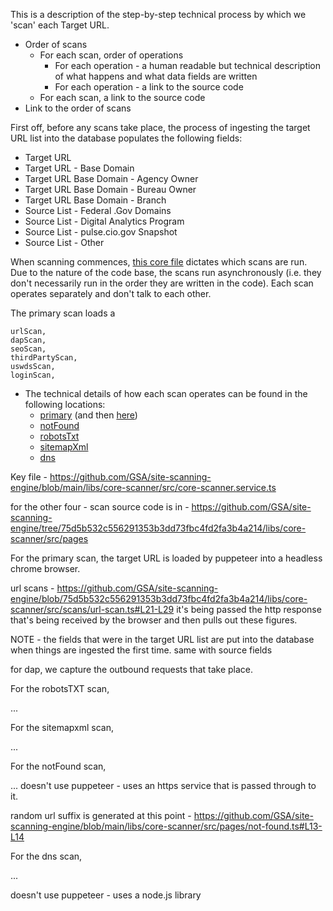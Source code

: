 
This is a description of the step-by-step technical process by which we 'scan' each Target URL.  

* Order of scans 
  * For each scan, order of operations 
    * For each operation - a human readable but technical description of what happens and what data fields are written
    * For each operation - a link to the source code 
  * For each scan, a link to the source code  
* Link to the order of scans  


First off, before any scans take place, the process of ingesting the target URL list into the database populates the following fields: 
* Target URL
* Target URL - Base Domain 
* Target URL Base Domain - Agency Owner	
* Target URL Base Domain - Bureau Owner	
* Target URL Base Domain - Branch	
* Source List - Federal .Gov Domains	
* Source List - Digital Analytics Program	
* Source List - pulse.cio.gov Snapshot	
* Source List - Other	



When scanning commences, [this core file](https://github.com/GSA/site-scanning-engine/blob/main/libs/core-scanner/src/core-scanner.service.ts#L31) dictates which scans are run.  Due to the nature of the code base, the scans run asynchronously (i.e. they don't necessarily run in the order they are written in the code). Each scan operates separately and don't talk to each other.  

The primary scan loads a 



    urlScan,
    dapScan,
    seoScan,
    thirdPartyScan,
    uswdsScan,
    loginScan,
    
    

* The technical details of how each scan operates can be found in the following locations: 
  * [primary](https://github.com/GSA/site-scanning-engine/blob/main/libs/core-scanner/src/pages/primary.ts)  (and then [here](https://github.com/GSA/site-scanning-engine/tree/main/libs/core-scanner/src/scans))
  * [notFound](https://github.com/GSA/site-scanning-engine/blob/main/libs/core-scanner/src/pages/not-found.ts)
  * [robotsTxt](https://github.com/GSA/site-scanning-engine/blob/main/libs/core-scanner/src/pages/robots-txt.ts)
  * [sitemapXml](https://github.com/GSA/site-scanning-engine/blob/main/libs/core-scanner/src/pages/sitemap-xml.ts)
  * [dns](https://github.com/GSA/site-scanning-engine/blob/main/libs/core-scanner/src/pages/dns.ts)






Key file - https://github.com/GSA/site-scanning-engine/blob/main/libs/core-scanner/src/core-scanner.service.ts






for the other four - scan source code is in - https://github.com/GSA/site-scanning-engine/tree/75d5b532c556291353b3dd73fbc4fd2fa3b4a214/libs/core-scanner/src/pages


For the primary scan, the target URL is loaded by puppeteer into a headless chrome browser.   


url scans -  https://github.com/GSA/site-scanning-engine/blob/75d5b532c556291353b3dd73fbc4fd2fa3b4a214/libs/core-scanner/src/scans/url-scan.ts#L21-L29
it's being passed the http response that's being received by the browser and then pulls out these figures.  


NOTE - the fields that were in the target URL list are put into the database when things are ingested the first time.  same with source fields  

for dap, we capture the outbound requests that take place.  




For the robotsTXT scan, 

...

For the sitemapxml scan,  

...

For the notFound scan,  

...
doesn't use puppeteer - uses an https service that is passed through to it.  

random url suffix is generated at this point - https://github.com/GSA/site-scanning-engine/blob/main/libs/core-scanner/src/pages/not-found.ts#L13-L14

For the dns scan, 

...

doesn't use puppeteer - uses a node.js library 

